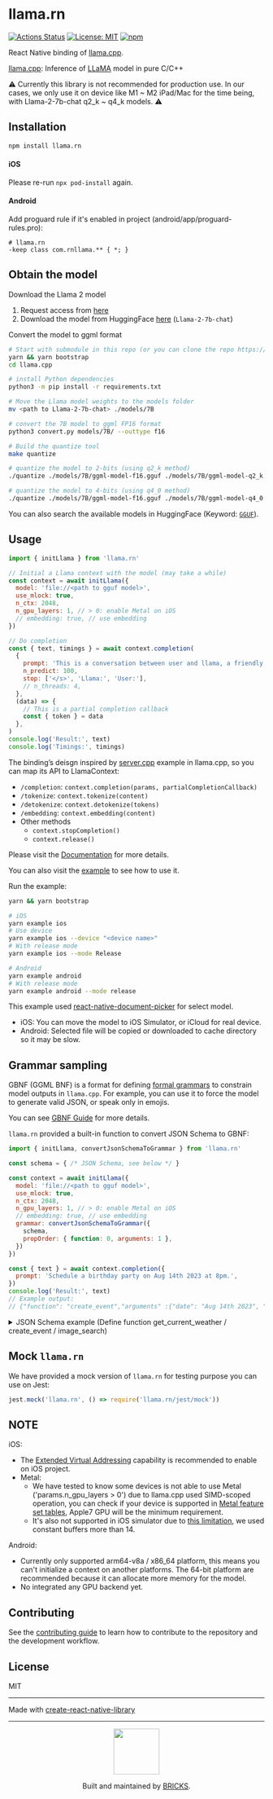 # llama.rn

[![Actions Status](https://github.com/mybigday/llama.rn/workflows/CI/badge.svg)](https://github.com/mybigday/llama.rn/actions)
[![License: MIT](https://img.shields.io/badge/license-MIT-blue.svg)](https://opensource.org/licenses/MIT)
[![npm](https://img.shields.io/npm/v/llama.rn.svg)](https://www.npmjs.com/package/llama.rn/)

React Native binding of [llama.cpp](https://github.com/ggerganov/llama.cpp).

[llama.cpp](https://github.com/ggerganov/llama.cpp): Inference of [LLaMA](https://arxiv.org/abs/2302.13971) model in pure C/C++

⚠️ Currently this library is not recommended for production use. In our cases, we only use it on device like M1 ~ M2 iPad/Mac for the time being, with Llama-2-7b-chat q2_k ~ q4_k models. ⚠️

## Installation

```sh
npm install llama.rn
```

#### iOS

Please re-run `npx pod-install` again.

#### Android

Add proguard rule if it's enabled in project (android/app/proguard-rules.pro):

```proguard
# llama.rn
-keep class com.rnllama.** { *; }
```

## Obtain the model

Download the Llama 2 model
1. Request access from [here](https://ai.meta.com/llama)
2. Download the model from HuggingFace [here](https://huggingface.co/meta-llama/Llama-2-7b-chat) (`Llama-2-7b-chat`)

Convert the model to ggml format
```bash
# Start with submodule in this repo (or you can clone the repo https://github.com/ggerganov/llama.cpp.git)
yarn && yarn bootstrap
cd llama.cpp

# install Python dependencies
python3 -m pip install -r requirements.txt

# Move the Llama model weights to the models folder
mv <path to Llama-2-7b-chat> ./models/7B

# convert the 7B model to ggml FP16 format
python3 convert.py models/7B/ --outtype f16

# Build the quantize tool
make quantize

# quantize the model to 2-bits (using q2_k method)
./quantize ./models/7B/ggml-model-f16.gguf ./models/7B/ggml-model-q2_k.gguf q2_k

# quantize the model to 4-bits (using q4_0 method)
./quantize ./models/7B/ggml-model-f16.gguf ./models/7B/ggml-model-q4_0.gguf q4_0
```

You can also search the available models in HuggingFace (Keyword: [`GGUF`](https://huggingface.co/search/full-text?q=GGUF&type=model)).

## Usage

```js
import { initLlama } from 'llama.rn'

// Initial a Llama context with the model (may take a while)
const context = await initLlama({
  model: 'file://<path to gguf model>',
  use_mlock: true,
  n_ctx: 2048,
  n_gpu_layers: 1, // > 0: enable Metal on iOS
  // embedding: true, // use embedding
})

// Do completion
const { text, timings } = await context.completion(
  {
    prompt: 'This is a conversation between user and llama, a friendly chatbot. respond in simple markdown.\n\nUser: Hello!\nLlama:',
    n_predict: 100,
    stop: ['</s>', 'Llama:', 'User:'],
    // n_threads: 4,
  },
  (data) => {
    // This is a partial completion callback
    const { token } = data
  },
)
console.log('Result:', text)
console.log('Timings:', timings)
```

The binding’s deisgn inspired by [server.cpp](https://github.com/ggerganov/llama.cpp/tree/master/examples/server) example in llama.cpp, so you can map its API to LlamaContext:

- `/completion`: `context.completion(params, partialCompletionCallback)`
- `/tokenize`: `context.tokenize(content)`
- `/detokenize`: `context.detokenize(tokens)`
- `/embedding`: `context.embedding(content)`
- Other methods
  - `context.stopCompletion()`
  - `context.release()`

Please visit the [Documentation](docs/API) for more details.

You can also visit the [example](example) to see how to use it.

Run the example:
```bash
yarn && yarn bootstrap

# iOS
yarn example ios
# Use device
yarn example ios --device "<device name>"
# With release mode
yarn example ios --mode Release

# Android
yarn example android
# With release mode
yarn example android --mode release
```

This example used [react-native-document-picker](https://github.com/rnmods/react-native-document-picker) for select model.

- iOS: You can move the model to iOS Simulator, or iCloud for real device.
- Android: Selected file will be copied or downloaded to cache directory so it may be slow.

## Grammar sampling

GBNF (GGML BNF) is a format for defining [formal grammars](https://en.wikipedia.org/wiki/Formal_grammar) to constrain model outputs in `llama.cpp`. For example, you can use it to force the model to generate valid JSON, or speak only in emojis.

You can see [GBNF Guide](https://github.com/ggerganov/llama.cpp/tree/master/grammars) for more details.

`llama.rn` provided a built-in function to convert JSON Schema to GBNF:

```js
import { initLlama, convertJsonSchemaToGrammar } from 'llama.rn'

const schema = { /* JSON Schema, see below */ }

const context = await initLlama({
  model: 'file://<path to gguf model>',
  use_mlock: true,
  n_ctx: 2048,
  n_gpu_layers: 1, // > 0: enable Metal on iOS
  // embedding: true, // use embedding
  grammar: convertJsonSchemaToGrammar({
    schema,
    propOrder: { function: 0, arguments: 1 },
  })
})

const { text } = await context.completion({
  prompt: 'Schedule a birthday party on Aug 14th 2023 at 8pm.',
})
console.log('Result:', text)
// Example output:
// {"function": "create_event","arguments" :{"date": "Aug 14th 2023", "time": "8pm", "title": "Birthday Party"}}
```

<details>
<summary>JSON Schema example (Define function get_current_weather / create_event / image_search)</summary>

```json5
{
  oneOf: [
    {
      type: "object",
      name: "get_current_weather",
      description: "Get the current weather in a given location",
      properties: {
        function: {
          const: "get_current_weather",
        },
        arguments: {
          type: "object",
          properties: {
            location: {
              type: "string",
              description: "The city and state, e.g. San Francisco, CA",
            },
            unit: {
              type: "string",
              enum: ["celsius", "fahrenheit"],
            },
          },
          required: ["location"],
        },
      },
    },
    {
      type: "object",
      name: "create_event",
      description: "Create a calendar event",
      properties: {
        function: {
          const: "create_event",
        },
        arguments: {
          type: "object",
          properties: {
            title: {
              type: "string",
              description: "The title of the event",
            },
            date: {
              type: "string",
              description: "The date of the event",
            },
            time: {
              type: "string",
              description: "The time of the event",
            },
          },
          required: ["title", "date", "time"],
        },
      },
    },
    {
      type: "object",
      name: "image_search",
      description: "Search for an image",
      properties: {
        function: {
          const: "image_search",
        },
        arguments: {
          type: "object",
          properties: {
            query: {
              type: "string",
              description: "The search query",
            },
          },
          required: ["query"],
        },
      },
    },
  ],
}
```
</details>

## Mock `llama.rn`

We have provided a mock version of `llama.rn` for testing purpose you can use on Jest:

```js
jest.mock('llama.rn', () => require('llama.rn/jest/mock'))
```

## NOTE

iOS:
- The [Extended Virtual Addressing](https://developer.apple.com/documentation/bundleresources/entitlements/com_apple_developer_kernel_extended-virtual-addressing) capability is recommended to enable on iOS project.
- Metal:
  - We have tested to know some devices is not able to use Metal ('params.n_gpu_layers > 0') due to llama.cpp used SIMD-scoped operation, you can check if your device is supported in [Metal feature set tables](https://developer.apple.com/metal/Metal-Feature-Set-Tables.pdf), Apple7 GPU will be the minimum requirement.
  - It's also not supported in iOS simulator due to [this limitation](https://developer.apple.com/documentation/metal/developing_metal_apps_that_run_in_simulator#3241609), we used constant buffers more than 14.

Android:
- Currently only supported arm64-v8a / x86_64 platform, this means you can't initialize a context on another platforms. The 64-bit platform are recommended because it can allocate more memory for the model.
- No integrated any GPU backend yet.

## Contributing

See the [contributing guide](CONTRIBUTING.md) to learn how to contribute to the repository and the development workflow.

## License

MIT

---

Made with [create-react-native-library](https://github.com/callstack/react-native-builder-bob)

---

<p align="center">
  <a href="https://bricks.tools">
    <img width="90px" src="https://avatars.githubusercontent.com/u/17320237?s=200&v=4">
  </a>
  <p align="center">
    Built and maintained by <a href="https://bricks.tools">BRICKS</a>.
  </p>
</p>
